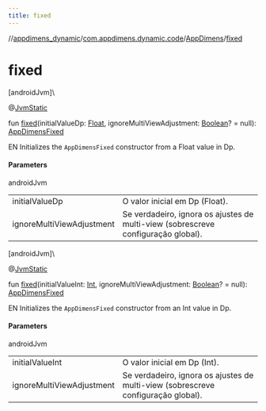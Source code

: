 ```yaml
---
title: fixed
---
```

//[appdimens_dynamic](../../../index.html)/[com.appdimens.dynamic.code](../index.html)/[AppDimens](index.html)/[fixed](fixed.html)



# fixed



[androidJvm]\




@[JvmStatic](https://kotlinlang.org/api/core/kotlin-stdlib/kotlin.jvm/-jvm-static/index.html)



fun [fixed](fixed.html)(initialValueDp: [Float](https://kotlinlang.org/api/core/kotlin-stdlib/kotlin/-float/index.html), ignoreMultiViewAdjustment: [Boolean](https://kotlinlang.org/api/core/kotlin-stdlib/kotlin/-boolean/index.html)? = null): [AppDimensFixed](../-app-dimens-fixed/index.html)



EN Initializes the `AppDimensFixed` constructor from a Float value in Dp.



#### Parameters


androidJvm

| | |
|---|---|
| initialValueDp | O valor inicial em Dp (Float). |
| ignoreMultiViewAdjustment | Se verdadeiro, ignora os ajustes de multi-view (sobrescreve configuração global). |





[androidJvm]\




@[JvmStatic](https://kotlinlang.org/api/core/kotlin-stdlib/kotlin.jvm/-jvm-static/index.html)



fun [fixed](fixed.html)(initialValueInt: [Int](https://kotlinlang.org/api/core/kotlin-stdlib/kotlin/-int/index.html), ignoreMultiViewAdjustment: [Boolean](https://kotlinlang.org/api/core/kotlin-stdlib/kotlin/-boolean/index.html)? = null): [AppDimensFixed](../-app-dimens-fixed/index.html)



EN Initializes the `AppDimensFixed` constructor from an Int value in Dp.



#### Parameters


androidJvm

| | |
|---|---|
| initialValueInt | O valor inicial em Dp (Int). |
| ignoreMultiViewAdjustment | Se verdadeiro, ignora os ajustes de multi-view (sobrescreve configuração global). |



